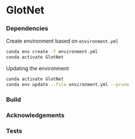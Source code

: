 # GlotNet

### Dependencies

Create environment based on `environment.yml`
```bash
conda env create -f environment.yml
conda activate GlotNet
```

Updating the environment

```bash
conda activate GlotNet
conda env update --file environment.yml --prune
```

### Build

### Acknowledgements


### Tests